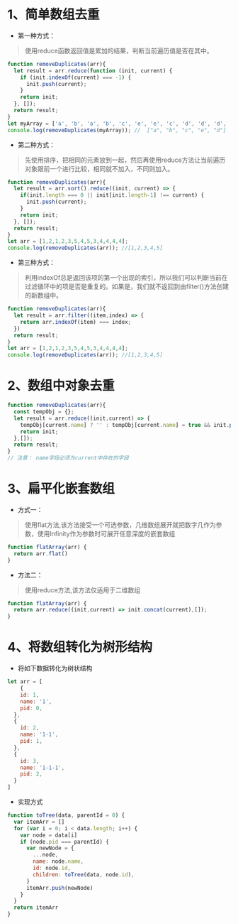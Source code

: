 # 1、简单数组去重
* 第一种方式： 
> 使用reduce函数返回值是累加的结果，判断当前遍历值是否在其中。
```javascript
function removeDuplicates(arr){
  let result = arr.reduce(function (init, current) {
    if (init.indexOf(current) === -1) {
      init.push(current);
    }
    return init;
  }, []);
  return result;
}
let myArray = ['a', 'b', 'a', 'b', 'c', 'e', 'e', 'c', 'd', 'd', 'd', 'd'];
console.log(removeDuplicates(myArray)); //  ["a", "b", "c", "e", "d"]
```
* 第二种方式：
> 先使用排序，把相同的元素放到一起，然后再使用reduce方法让当前遍历对象跟前一个进行比较，相同就不加入，不同则加入。
```javascript
function removeDuplicates(arr){
  let result = arr.sort().reduce((init, current) => {
    if(init.length === 0 || init[init.length-1] !== current) {
      init.push(current);
    }
    return init;
  }, []);
  return result;
}
let arr = [1,2,1,2,3,5,4,5,3,4,4,4,4];
console.log(removeDuplicates(arr)); //[1,2,3,4,5]
```
* 第三种方式：
> 利用indexOf总是返回该项的第一个出现的索引，所以我们可以判断当前在过滤循环中的项是否是重复的。如果是，我们就不返回到由filter()方法创建的新数组中。
```javascript
function removeDuplicates(arr){
  let result = arr.filter((item,index) => {
    return arr.indexOf(item) === index;
  })
  return result;
}
let arr = [1,2,1,2,3,5,4,5,3,4,4,4,4];
console.log(removeDuplicates(arr)); //[1,2,3,4,5]
```

# 2、数组中对象去重
```javascript
function removeDuplicates(arr){
  const tempObj = {};
  let result = arr.reduce((init,current) => {
    tempObj[current.name] ? '' : tempObj[current.name] = true && init.push(current);
    return init;
  },[]);
  return result;
}
// 注意： name字段必须为current中存在的字段
```

# 3、扁平化嵌套数组
* 方式一：
> 使用flat方法,该方法接受一个可选参数，几维数组展开就把数字几作为参数，使用Infinity作为参数时可展开任意深度的嵌套数组
```javascript
function flatArray(arr) {
  return arr.flat()
}
```
* 方法二：
> 使用reduce方法,该方法仅适用于二维数组
```javascript
function flatArray(arr) {
  return arr.reduce((init,current) => init.concat(current),[]);
}
```

# 4、将数组转化为树形结构
* 将如下数据转化为树状结构
```javascript
let arr = [
    {
    id: 1,
    name: '1',
    pid: 0,
  },
  {
    id: 2,
    name: '1-1',
    pid: 1,
  },
  {
    id: 3,
    name: '1-1-1',
    pid: 2,
  }
]
```
* 实现方式
```javascript
function toTree(data, parentId = 0) {
  var itemArr = []
  for (var i = 0; i < data.length; i++) {
    var node = data[i]
    if (node.pid === parentId) {
      var newNode = {
        ...node,
        name: node.name,
        id: node.id,
        children: toTree(data, node.id),
      }
      itemArr.push(newNode)
    }
  }
  return itemArr
}
```